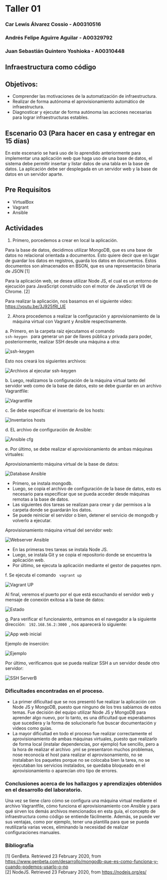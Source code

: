# Taller 01

### Car Lewis Álvarez Cossio - A00310516
### Andrés Felipe Aguirre Aguilar - A00329792
### Juan Sebastián Quintero Yoshioka - A00310448

## Infraestructura como código
## Objetivos:
- Comprender las motivaciones de la automatización de infraestructura.
- Realizar de forma autónoma el aprovisionamiento automático de infraestructura.
- Diagnosticar y ejecutar de forma autónoma las acciones necesarias para lograr infraestructuras estables.

## Escenario 03 (Para hacer en casa y entregar en 15 días)

En este escenario se hará uso de lo aprendido anteriormente para implementar una aplicación web que haga uso de una base de datos, el sistema debe permitir insertar y listar datos de una tabla en la base de datos. La aplicación debe ser desplegada en un servidor web y la base de datos en un servidor aparte.

## Pre Requisitos

- VirtualBox
- Vagrant
- Ansible

## Actividades

1. Primero, porcedemos a crear en local la aplicación. 

Para la base de datos, decidimos utilizar MongoDB, que es una base de datos no relacional orientada a documentos. Esto quiere decir que en lugar de guardar los datos en registros, guarda los datos en documentos. Estos documentos son almacenados en BSON, que es una representación binaria de JSON [1] 

Para la aplicación web, se desea utilizar Node JS, el cual es un entorno de ejecución para JavaScript construido con el motor de JavaScript V8 de Chrome. [2]

Para realizar la aplicación, nos basamos en el siguiente video: https://youtu.be/3J925fRl_UE

2. Ahora procedemos a realizar la configuración y aprovisionamiento de la máquina virtual con Vagrant y Ansible respectivamente.

 a. Primero, en la carpeta raiz ejecutamos el comando <code> ssh-keygen </code> para generar un par de llaves pública y privada para poder, posteriormente, realizar SSH desde una máquina a otra:
 
  ![ssh-keygen](/taller01_Aguirre-Alvarez-Quintero/imagenes/ssh-keygen.png)
  
  Esto nos creará los siguientes archivos:
  
  ![Archivos al ejecutar ssh-keygen](/taller01_Aguirre-Alvarez-Quintero/imagenes/Archivosssh.png)
  
  b. Luego, realizamos la configuración de la máquina virtual tanto del servidor web como de la base de datos, esto se debe guardar en un archivo Vagrantfile:
  
  ![Vagrantfile](/taller01_Aguirre-Alvarez-Quintero/imagenes/Vagrantfile.png)
  
  c. Se debe especificar el inventario de los hosts:
  
  ![Inventarios hosts](/taller01_Aguirre-Alvarez-Quintero/imagenes/InventarioHosts.png)
  
  d. EL archivo de configuración de Ansible:
  
  ![Ansible cfg](/taller01_Aguirre-Alvarez-Quintero/imagenes/ansiblecfg.png)
  
  e. Por último, se debe realizar el aprovisionamiento de ambas máquinas virtuales:
  
  Aprovisionamiento máquina virtual de la base de datos:
  
  ![Database Ansible](/taller01_Aguirre-Alvarez-Quintero/imagenes/DatabaseAnsible.png)
  
  - Primero, se instala mongodb.
  - Luego, se copia el archivo de configuración de la base de datos, esto es necesario para especificar que se pueda acceder desde máquinas remotas a la base de datos.
  - Las siguientes dos tareas se realizan para crear y dar permisos a la carpeta donde se guardarán los datos.
  - Se puede reiniciar el servidor o bien, detener el servicio de mongodb y volverlo a ejecutar.
  
  Aprovisionamiento máquina virtual del servidor web:
  
  ![Webserver Ansible](/taller01_Aguirre-Alvarez-Quintero/imagenes/WebserverAnsible.png)
  
  - En las primeras tres tareas se instala Node JS.
  - Luego, se instala Git y se copia el repositorio donde se encuentra la aplicación web.
  - Por último, se ejecuta la aplicación mediante el gestor de paquetes npm.
  
  f. Se ejecuta el comando <code> vagrant up </code>
  
  ![Vagrant UP](/taller01_Aguirre-Alvarez-Quintero/imagenes/vagrantup.png)
  
  Al final, veremos el puerto por el que está escuchando el servidor web y mensaje de conexión exitosa a la base de datos:
  
  ![Estado](/taller01_Aguirre-Alvarez-Quintero/imagenes/estado.png)
  
  
 g. Para verificar el funcionaiento, entramos en el navegador a la siguiente dirección: <code> 192.168.56.2:3000 </code>, nos aparecerá lo siguiente:
 
 ![App web inicial](/taller01_Aguirre-Alvarez-Quintero/imagenes/AppWebInicial.png)
 
 Ejemplo de inserción:
 
 ![Ejemplo](/taller01_Aguirre-Alvarez-Quintero/imagenes/EjemploNodeJS.png)
 
 Por último, verificamos que se pueda realizar SSH a un servidor desde otro servidor:
 
 ![SSH ServerB](/taller01_Aguirre-Alvarez-Quintero/imagenes/sshServerB.png)
 
 ### Dificultades encontradas en el proceso.
 - La primer dificultad que se nos presentó fue realizar la aplicación con Node JS y MongoDB, puesto que ninguno de los tres sabiamos de estos temas. Fue decisión del equipo utilizar Node JS y MongoDB para aprender algo nuevo, por lo tanto, es una dificultad que esperabamos que sucediera y la forma de solucionarlo fue buscar documentación y videos como guías.
 - La mayor dificultad en todo el proceso fue realizar correctamente el aprovisionamiento de ambas máquinas virtuales, puesto que realizarlo de forma local (instalar dependencias, por ejemplo) fue sencillo, pero a la hora de realizar el archivo .yml se presentaron muchos problemas, nose reconocía el host para realizar el aprovisonamiento, no se instalaban los paquetes porque no se colocaba bien la tarea, no se ejecutaban los servicios instalados, se quedaba bloqueado en el aprovisionamiento o aparecían otro tipo de errores.
 
 ### Conclusiones acerca de los hallazgos y aprendizajes obtenidos en el desarrollo del laboratorio.
 
 Una vez se tiene claro cómo se configura una máquina virtual mediante el archivo Vagrantfile, cómo funciona el aprovisionamiento con Ansible y para qué sirven los demás archivos mencionados en esta guía, el concepto de infraestructura como código se entiende fácilmente. Además, se puede ver sus ventajas, como por ejemplo, tener una plantilla para que se pueda reutilizarla varias veces, eliminando la necesidad de realizar configuraciones manuales.

### Bibliografía
[1] GenBeta. Retrieved 23 February 2020, from https://www.genbeta.com/desarrollo/mongodb-que-es-como-funciona-y-cuando-podemos-usarlo-o-no <br>
[2] NodeJS. Retrieved 23 February 2020, from https://nodejs.org/es/
